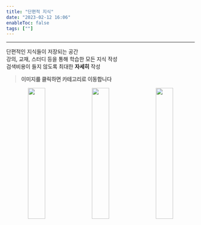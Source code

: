 ```yaml
---
title: "단편적 지식"
date: "2023-02-12 16:06"
enableToc: false
tags: [""]
---
```


<hr>

단편적인 지식들이 저장되는 공간 <br>
강의, 교재, 스터디 등을 통해 학습한 모든 지식 작성<br>
검색비용이 들지 않도록 최대한 **자세히** 작성<br>

> **이미지를 클릭하면 카테고리로 이동합니다**

<div align="center">

[<img src="https://i.imgur.com/KZlkG47.png" width="30%">](notes/TIL/fragment/lang/lang)
&nbsp;&nbsp;&nbsp;
[<img src="https://i.imgur.com/fVqVtWF.png"  width="30%">](notes/TIL/fragment/tech/tech)
&nbsp;&nbsp;&nbsp;
[<img src="https://i.imgur.com/1NZUJuc.png" width="30%">](notes/TIL/fragment/cs/cs)

</div>
